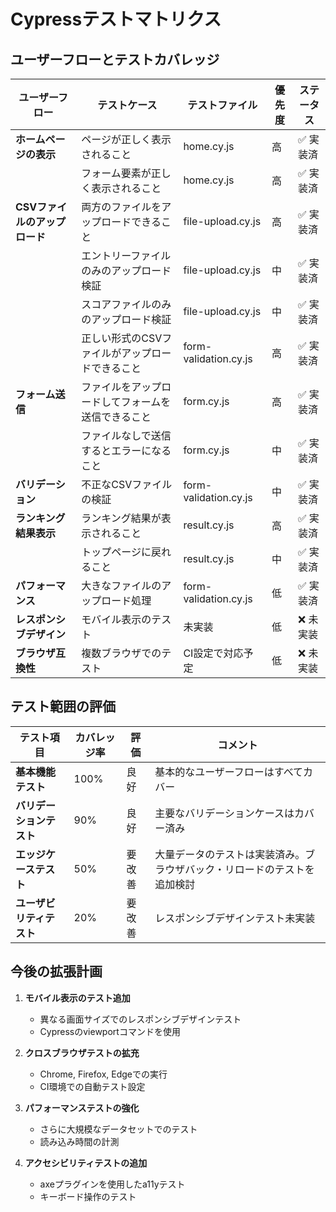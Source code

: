# Cypressテストマトリクス

## ユーザーフローとテストカバレッジ

| ユーザーフロー | テストケース | テストファイル | 優先度 | ステータス |
|--------------|------------|--------------|--------|----------|
| **ホームページの表示** | ページが正しく表示されること | home.cy.js | 高 | ✅ 実装済 |
| | フォーム要素が正しく表示されること | home.cy.js | 高 | ✅ 実装済 |
| **CSVファイルのアップロード** | 両方のファイルをアップロードできること | file-upload.cy.js | 高 | ✅ 実装済 |
| | エントリーファイルのみのアップロード検証 | file-upload.cy.js | 中 | ✅ 実装済 |
| | スコアファイルのみのアップロード検証 | file-upload.cy.js | 中 | ✅ 実装済 |
| | 正しい形式のCSVファイルがアップロードできること | form-validation.cy.js | 高 | ✅ 実装済 |
| **フォーム送信** | ファイルをアップロードしてフォームを送信できること | form.cy.js | 高 | ✅ 実装済 |
| | ファイルなしで送信するとエラーになること | form.cy.js | 中 | ✅ 実装済 |
| **バリデーション** | 不正なCSVファイルの検証 | form-validation.cy.js | 中 | ✅ 実装済 |
| **ランキング結果表示** | ランキング結果が表示されること | result.cy.js | 高 | ✅ 実装済 |
| | トップページに戻れること | result.cy.js | 中 | ✅ 実装済 |
| **パフォーマンス** | 大きなファイルのアップロード処理 | form-validation.cy.js | 低 | ✅ 実装済 |
| **レスポンシブデザイン** | モバイル表示のテスト | 未実装 | 低 | ❌ 未実装 |
| **ブラウザ互換性** | 複数ブラウザでのテスト | CI設定で対応予定 | 低 | ❌ 未実装 |

## テスト範囲の評価

| テスト項目 | カバレッジ率 | 評価 | コメント |
|----------|------------|------|---------|
| **基本機能テスト** | 100% | 良好 | 基本的なユーザーフローはすべてカバー |
| **バリデーションテスト** | 90% | 良好 | 主要なバリデーションケースはカバー済み |
| **エッジケーステスト** | 50% | 要改善 | 大量データのテストは実装済み。ブラウザバック・リロードのテストを追加検討 |
| **ユーザビリティテスト** | 20% | 要改善 | レスポンシブデザインテスト未実装 |

## 今後の拡張計画

1. **モバイル表示のテスト追加**
   - 異なる画面サイズでのレスポンシブデザインテスト
   - Cypressのviewportコマンドを使用

2. **クロスブラウザテストの拡充**
   - Chrome, Firefox, Edgeでの実行
   - CI環境での自動テスト設定

3. **パフォーマンステストの強化**
   - さらに大規模なデータセットでのテスト
   - 読み込み時間の計測

4. **アクセシビリティテストの追加**
   - axeプラグインを使用したa11yテスト
   - キーボード操作のテスト 